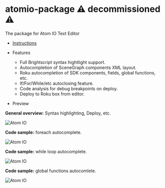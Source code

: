# atomio-package ⚠️ decommissioned ⚠️
The package for Atom IO Text Editor

 - [Instructions](../master/documentation/README.md)

 - Features
   - Full Brightscript syntax hightlight support.
   - Autocompletion of SceneGraph components XML layout.
   - Roku autocompletion of SDK components, fields, global functions, etc.
   - If/For/While/etc autoclosing feature.
   - Code analysis for debug breakpoints on deploy.
   - Deploy to Roku box from editor.

 - Preview

**General overview:** Syntax highlighting, Deploy, etc.

![Atom IO](../master/documentation/deploy.gif "Atom IO")

**Code sample:** foreach autocomplete.

![Atom IO](../master/documentation/for_each.gif "Atom IO")

**Code sample:** while loop autocomplete.

![Atom IO](../master/documentation/while.gif "Atom IO")

**Code sample:** global functions autocomlete.

![Atom IO](../master/documentation/global_functions.gif "Atom IO")

